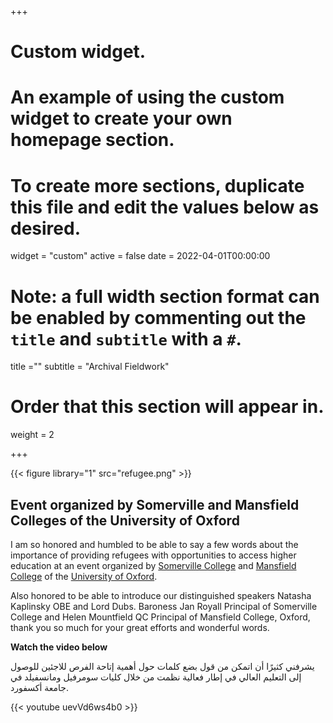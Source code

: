+++
# Custom widget.
# An example of using the custom widget to create your own homepage section.
# To create more sections, duplicate this file and edit the values below as desired.
widget = "custom"
active = false
date = 2022-04-01T00:00:00

# Note: a full width section format can be enabled by commenting out the `title` and `subtitle` with a `#`.
title =""
subtitle = "Archival Fieldwork"

# Order that this section will appear in.
weight = 2


+++


{{< figure library="1" src="refugee.png" >}}

## Event organized by Somerville and Mansfield Colleges of the University of Oxford
I am so honored and humbled to be able to say a few words about the importance of providing refugees with opportunities to access higher education at an event organized by [Somerville College](https://www.some.ox.ac.uk/) and [Mansfield College](https://www.mansfield.ox.ac.uk/) of the [University of Oxford](www.ox.ac.uk).

Also honored to be able to introduce our distinguished speakers Natasha Kaplinsky OBE and Lord Dubs. Baroness Jan Royall Principal of Somerville College and Helen Mountfield QC Principal of Mansfield College, Oxford, thank you so much for your great efforts and wonderful words.

**Watch the video below**

يشرفني كثيرًا أن اتمكن من قول بضع كلمات حول أهمية إتاحة الفرص للاجئين للوصول إلى التعليم العالي في إطار فعالية نظمت من خلال كليات سومرفيل ومانسفيلد في جامعة أكسفورد.

{{< youtube uevVd6ws4b0 >}}

